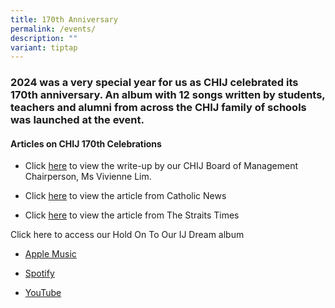 ```yaml
---
title: 170th Anniversary
permalink: /events/
description: ""
variant: tiptap
---
```

<h3>2024 was a very special year for us as CHIJ celebrated its 170th anniversary. An album with 12 songs written by students, teachers and alumni from across the CHIJ family of schools was launched at the event.</h3>
<h4>Articles on CHIJ 170th Celebrations</h4>
<ul data-tight="true" class="tight">
<li>
<p>Click <a href="/files/CHIJ_170th_anniversary_celebrations_address___20_May_2024.pdf" rel="noopener noreferrer nofollow" target="_blank">here</a> to
view the write-up by our CHIJ Board of Management Chairperson, Ms Vivienne
Lim.</p>
</li>
<li>
<p>Click <a href="https://catholicnews.sg/2024/05/29/celebrating-170-years-of-the-ij-dream/" rel="noopener noreferrer nofollow" target="_blank">here</a> to
view the article from Catholic News</p>
</li>
<li>
<p>Click <a href="https://www.straitstimes.com/singapore/chij-one-of-the-oldest-girls-schools-in-singapore-celebrates-170-years" rel="noopener noreferrer nofollow" target="_blank">here</a> to
view the article from The Straits Times</p>
</li>
</ul>
<p>Click here to access our Hold On To Our IJ Dream album</p>
<ul data-tight="true" class="tight">
<li>
<p><a href="https://music.apple.com/us/album/hold-on-to-our-ij-dream/1742259531" rel="noopener noreferrer nofollow" target="_blank">Apple Music</a>
</p>
</li>
<li>
<p><a href="https://open.spotify.com/album/0Lkx5ttB6xYJ0pz9tnMppR" rel="noopener noreferrer nofollow" target="_blank">Spotify</a>
</p>
</li>
<li>
<p><a href="https://www.youtube.com/playlist?list=PL0co6909fswsVpbNTwbpjKLkZgS2-6Mis" rel="noopener noreferrer nofollow" target="_blank">YouTube</a>
</p>
</li>
</ul>
<p></p>